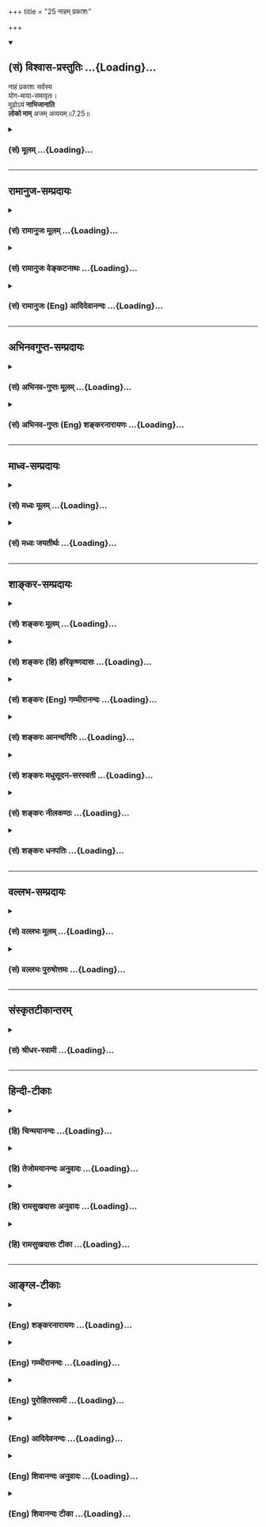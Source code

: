 +++
title = "25 नाहम् प्रकाशः"

+++
<div class="js_include" newlevelforh1="2" title="(सं) विश्वास-प्रस्तुतिः" unfilled url="/purANam_vaiShNavam/mahAbhAratam/06-bhIShma-parva/03-bhagavad-gItA-parva/saMskRtam/vishvAsa-prastutiH/07_jnAna-vijnAna-yogaH/25_nAham_prakAshaH.md">
<details open><summary><h2>(सं) विश्वास-प्रस्तुतिः ...{Loading}...</h2></summary>

नाहं प्रकाशः सर्वस्य  
योग-माया-समावृतः।  
मूढोऽयं **नाभिजानाति**  
**लोको माम्** अजम् अव्ययम्॥7.25॥
</details>
</div>
<div class="js_include collapsed" newlevelforh1="3" title="(सं) मूलम्" unfilled url="/purANam_vaiShNavam/mahAbhAratam/06-bhIShma-parva/03-bhagavad-gItA-parva/saMskRtam/mUlam/07_jnAna-vijnAna-yogaH/25_nAham_prakAshaH.md">
<details><summary><h3>(सं) मूलम् ...{Loading}...</h3></summary>

नाहं प्रकाशः सर्वस्य योगमायासमावृतः।  
मूढोऽयं नाभिजानाति लोको मामजमव्ययम्।।7.25।।
</details>
</div>


_________________
## रामानुज-सम्प्रदायः
<div class="js_include collapsed" newlevelforh1="3" title="(सं) रामानुजः मूलम्" unfilled url="/purANam_vaiShNavam/mahAbhAratam/06-bhIShma-parva/03-bhagavad-gItA-parva/saMskRtam/rAmAnujaH/mUlam/07_jnAna-vijnAna-yogaH/25_nAham_prakAshaH.md">
<details><summary><h3>(सं) रामानुजः मूलम् ...{Loading}...</h3></summary>

।।7.25।। क्षेत्रज्ञासाधारणमनुष्यत्वादिसंस्थानयोगाख्यमायया **समावृतः अहं न
सर्वस्यं प्रकाशः।** मयि मनुष्यत्वादिसंस्थानदर्शनमात्रेण **मूढः अयं लोको
माम्** अतिवाय्विन्द्रकर्माणम् अतिसूर्याग्नितेजसम् उपलभ्यमानम् अपि **अजम्
अव्ययं** निखिलजगदेककारणं सर्वेश्वरं मां सर्वसमाश्रयणीयत्वाय
मनुष्यत्वसंस्थानम् आस्थितं न **अभिजानाति।**

</details>
</div>
<div class="js_include collapsed" newlevelforh1="3" title="(सं) रामानुजः वेङ्कटनाथः" unfilled url="/purANam_vaiShNavam/mahAbhAratam/06-bhIShma-parva/03-bhagavad-gItA-parva/saMskRtam/rAmAnujaH/venkaTanAthaH/07_jnAna-vijnAna-yogaH/25_nAham_prakAshaH.md">
<details><summary><h3>(सं) रामानुजः वेङ्कटनाथः ...{Loading}...</h3></summary>

  
  
।।7.25।। यदि त्वमप्रतिहतसङ्कल्पः साभिसन्धिकं सर्वसमाश्रयणीयत्वायावतीर्णः
तर्हि कथं तत्फलासिद्धिरित्यभिप्रायेण शङ्कतेकुत इति।
मायाशब्दस्तावद्विचित्र(शिष्ट)सृष्टिकरार्थवा चितया प्रागेव प्रपञ्चितः
त्रिगुणात्मिकया मायया समावृतत्वं तु प्रागवस्थावतारावस्थयोः साधारणम्
असाधारणश्चावरणहेतुरत्र सम्भवे वक्तुमुचितः सङ्कल्पादिश्च साधारणः
योगशब्दोऽपि सम्बन्धे प्रचुरप्रयोगत्वात्तदर्थः प्राप्तः तत्सम्बन्धी
चार्थसिद्धः स चात्रौचित्यात्प्रदेशान्तरेषु प्रसिद्धत्वाच्च
मनुष्यादिसंस्थानवेषभाषादिरेव तेनैवेन्द्रजालमायाव्यवच्छेदोऽपि सिद्ध
इत्यभिप्रायेणाहमनुष्यत्वादीति। प्रकाशः परस्वभावेनेति शेषः। तर्हि तवैवायं
दोष इत्यत्रोत्तरंमूढोऽयमित्यादि। अधिगम्यत्वायापादितं मनुष्यत्वादिकं
दुर्मतीनां परित्यागहेतुरभूत् नच पारमेश्वरस्वभावो मायया सर्वस्तिरोहितः
लोकोत्तरकर्मतेजःप्रभृतीनां प्रकाशनात्। किन्त्वयं मन्दो लोको
यत्किञ्चित्साधर्म्याद्धनावृते मयूखमालिनि खद्योतभावमवगच्छतीत्यभिप्रायेणाह
मयीति। मूढः मयि मनुष्यत्वादिभ्रमविशिष्ट इत्यर्थः। माम् इति
तदानीन्तनोपलभ्यमानाकारनिर्देशसामर्थ्यात्प्रदेशान्तरोक्तत्वाच्चअतिवाय्विन्द्रकर्माणमित्याद्युक्तम्।
परावस्थस्याज्ञानं सर्वेषां प्राप्तमेव हि इह तुपरं भावमजानन्तो
ममाव्ययमनुत्तमम् 7।24 इति मनुष्यत्वे परत्वस्याज्ञानमुच्यते तत्र
प्रतिषेध्यस्य ज्ञानस्य प्रसङ्गार्थं लिङ्गोक्तिरियम्।
निरतिशयदीप्तियुक्तत्वमपि जगत्कारणपरमपुरुषासाधारणधर्मतया वेदान्तेषु
निर्णीतम्। अतिवाय्विन्द्रकर्मत्वं च सर्वनियन्तृत्वलिङ्गम्। अजम् इत्यनेन
फलितमाहनिखिलजगदेककारणमिति। अव्ययम् इत्यनेन लब्धमाहसर्वेश्वरमिति। स्वरूपतो
धर्मतश्च निर्विकारत्वं हि तस्याव्ययत्वम् एतेनअजोऽपि सन्नव्ययात्मा
भूतानामीश्वरोऽपि सन् 4।6 इति प्रागुक्तसूचनं वा। अजमव्ययं नाभिजानाति
किन्तु पुरुषान्तरवत्कर्माधीनजन्मानं ज्ञानसङ्कोचादिमन्तं जानातीति शेषः।  
  

</details>
</div>
<div class="js_include collapsed" newlevelforh1="3" title="(सं) रामानुजः (Eng) आदिदेवानन्दः" unfilled url="/purANam_vaiShNavam/mahAbhAratam/06-bhIShma-parva/03-bhagavad-gItA-parva/saMskRtam/rAmAnujaH/english/AdidevAnandaH/07_jnAna-vijnAna-yogaH/25_nAham_prakAshaH.md">
<details><summary><h3>(सं) रामानुजः (Eng) आदिदेवानन्दः ...{Loading}...</h3></summary>

7.25 Concealed by the Maya called Yogamaya, I am associated with a human form and other generic structures which are special to individual selves. Because of this I am not manifest to all. The foolish, by seeing in Me merely the human or the other generic structures, do not know that My powers are greater than those of Vayu and Indra, that My lustre is more brilliant than that of sun and fire, that though visible to all, I am unborn, immutable, the cause of all the worlds, the Lord of all, and that I have assumed a human form, so that all who want can take refuge in Me.

</details>
</div>


_________________
## अभिनवगुप्त-सम्प्रदायः
<div class="js_include collapsed" newlevelforh1="3" title="(सं) अभिनव-गुप्तः मूलम्" unfilled url="/purANam_vaiShNavam/mahAbhAratam/06-bhIShma-parva/03-bhagavad-gItA-parva/saMskRtam/abhinava-guptaH/mUlam/07_jnAna-vijnAna-yogaH/25_nAham_prakAshaH.md">
<details><summary><h3>(सं) अभिनव-गुप्तः मूलम् ...{Loading}...</h3></summary>

।।7.25 7.26।। नाहमिति। वेदाहमिति। सर्वेषां नाहं गोचरतां प्राप्नोमि।

</details>
</div>
<div class="js_include collapsed" newlevelforh1="3" title="(सं) अभिनव-गुप्तः (Eng) शङ्करनारायणः" unfilled url="/purANam_vaiShNavam/mahAbhAratam/06-bhIShma-parva/03-bhagavad-gItA-parva/saMskRtam/abhinava-guptaH/english/shankaranArAyaNaH/07_jnAna-vijnAna-yogaH/25_nAham_prakAshaH.md">
<details><summary><h3>(सं) अभिनव-गुप्तः (Eng) शङ्करनारायणः ...{Loading}...</h3></summary>

7.25 See Comment under 7.26

</details>
</div>


_________________
## माध्व-सम्प्रदायः
<div class="js_include collapsed" newlevelforh1="3" title="(सं) मध्वः मूलम्" unfilled url="/purANam_vaiShNavam/mahAbhAratam/06-bhIShma-parva/03-bhagavad-gItA-parva/saMskRtam/madhvaH/mUlam/07_jnAna-vijnAna-yogaH/25_nAham_prakAshaH.md">
<details><summary><h3>(सं) मध्वः मूलम् ...{Loading}...</h3></summary>

।।7.25।। अज्ञानं च मदिच्छयेत्याह नाहमिति। योगेन सामर्थ्योपायेन मायया च।
मयैव मूढो नाभिजानाति। तथाहि पाद्मे आत्मनः प्रावृतिं चैव लोकचित्तस्य
बन्धनम्। स्वसामर्थ्येन देव्या च कुरुते स महेश्वरः इति च।

</details>
</div>
<div class="js_include collapsed" newlevelforh1="3" title="(सं) मध्वः जयतीर्थः" unfilled url="/purANam_vaiShNavam/mahAbhAratam/06-bhIShma-parva/03-bhagavad-gItA-parva/saMskRtam/madhvaH/jayatIrthaH/07_jnAna-vijnAna-yogaH/25_nAham_prakAshaH.md">
<details><summary><h3>(सं) मध्वः जयतीर्थः ...{Loading}...</h3></summary>

।।7.25।। तथापिनाहं प्रकाशः इति पुनरुक्तिरित्यतस्तात्पर्यमाह **अज्ञानं
चे**ति। येनाज्ञानेन मामन्यथा मन्यन्ते तदज्ञानं च मदिच्छाधीनमेव न
स्वतन्त्रं येन तया निन्दया मम खेदः स्यादिति भावः। योग एव माया इति
व्याख्यानं (शं.) असदिति भावेनाह **योगेने**ति। सामर्थ्यमेवोपायः। युज्यते
येन योगोऽसावुपायः शक्तिरेव च इति वचनाद्योगशब्दस्योभयार्थत्वेन
द्वन्द्वैकवद्भावः किं न स्यात् इति चेत् न मायया चेत्यस्य वैयर्थ्यापत्तेः
तस्या अप्युपायविशेषत्वात्। अत एवोपायार्थत्वं गृहीत्वा सामर्थ्येति
तद्व्याख्यानं कृतम्। इदं तात्पर्यं श्लोके न प्रतीयत इत्यत आह
**मयैवे**ति। उक्तार्थस्थापनाय पुराणसम्मतिमाह **तथे**ति।

</details>
</div>


_________________
## शाङ्कर-सम्प्रदायः
<div class="js_include collapsed" newlevelforh1="3" title="(सं) शङ्करः मूलम्" unfilled url="/purANam_vaiShNavam/mahAbhAratam/06-bhIShma-parva/03-bhagavad-gItA-parva/saMskRtam/shankaraH/mUlam/07_jnAna-vijnAna-yogaH/25_nAham_prakAshaH.md">
<details><summary><h3>(सं) शङ्करः मूलम् ...{Loading}...</h3></summary>

।।7.25।। **न अहं प्रकाशः सर्वस्य** लोकस्य केषांचिदेव मद्भक्तानां प्रकाशः
अहमित्यभिप्रायः। **योगमायासमावृतः** योगः गुणानां युक्तिः घटनं सैव माया
योगमाया तया योगमायया समावृतः संछन्नः इत्यर्थः। अत एव **मूढो लोकः अयं न
अभिजानाति माम् अजम् अव्ययम्**।। यया योगमायया समावृतं मां लोकः नाभिजानाति
नासौ योगमाया मदीया सती मम ईश्वरस्य मायाविनो ज्ञानं प्रतिबध्नाति यथा
अन्यस्यापि मायाविनः मायाज्ञानं तद्वत्।।  
  
यतः एवम् अतः

</details>
</div>
<div class="js_include collapsed" newlevelforh1="3" title="(सं) शङ्करः (हि) हरिकृष्णदासः" unfilled url="/purANam_vaiShNavam/mahAbhAratam/06-bhIShma-parva/03-bhagavad-gItA-parva/saMskRtam/shankaraH/hindI/harikRShNadAsaH/07_jnAna-vijnAna-yogaH/25_nAham_prakAshaH.md">
<details><summary><h3>(सं) शङ्करः (हि) हरिकृष्णदासः ...{Loading}...</h3></summary>

।।7.25।। उनका वह अज्ञान किस कारणसे है सो बतलाते हैं तीनों गुणोंके
मिश्रणका नाम योग है और वही माया है उस योगमायासे आच्छादित हुआ मैं समस्त
प्राणिसमुदायके लिये प्रकट नहीं रहता हूँ अभिप्राय यह कि किन्हींकिन्हीं
भक्तोंके लिये ही मैं प्रकट होता हूँ। इसलिये यह मूढ़ जगत् ( प्राणिसमुदाय
) मुझ जन्मरहित अविनाशी परमात्माको नहीं जानता।

</details>
</div>
<div class="js_include collapsed" newlevelforh1="3" title="(सं) शङ्करः (Eng) गम्भीरानन्दः" unfilled url="/purANam_vaiShNavam/mahAbhAratam/06-bhIShma-parva/03-bhagavad-gItA-parva/saMskRtam/shankaraH/english/gambhIrAnandaH/07_jnAna-vijnAna-yogaH/25_nAham_prakAshaH.md">
<details><summary><h3>(सं) शङ्करः (Eng) गम्भीरानन्दः ...{Loading}...</h3></summary>

7.25 Yoga-maya-samavrtah, being enveloped by yoga-maya-Yoga means the
combination, the coming together, of the (three) gunas; that
(combination) is itself maya, yoga-maya; being enveloped, i.e. veiled,
by that yoga-maya; aham, I; na prakasah, do not become manifest;
sarvasya, to all, to the world. The idea is that I become manifest only
to some devotees of Mine. For this very reason, ayam, this; mudhah,
deluded; lokah, world; na abhijanati, does not know; mam, Me; who am
ajam, birthless; and avyayam, undecaying. \[In verse 13 the reason for
the non-realization of the supreme, unalified Brahman was stated. The
present verse states the reason for the non-realization of the alified
Brahman.\] 'That yoga-maya, because of My being covered by which the
world does not know Me- that yoga-maya, since it belongs to Me, does not
obstruct the knowlege of Me who am God, the possessor of maya, just as
the magic of any other magician does not cover his knowledge.' Since
this is so, therefore-

</details>
</div>
<div class="js_include collapsed" newlevelforh1="3" title="(सं) शङ्करः आनन्दगिरिः" unfilled url="/purANam_vaiShNavam/mahAbhAratam/06-bhIShma-parva/03-bhagavad-gItA-parva/saMskRtam/shankaraH/AnandagiriH/07_jnAna-vijnAna-yogaH/25_nAham_prakAshaH.md">
<details><summary><h3>(सं) शङ्करः आनन्दगिरिः ...{Loading}...</h3></summary>

।।7.25।। अविवेकरूपमज्ञानं भगवन्निष्ठाप्रतिबन्धकमुक्तं तस्मिन्नपि निमित्तं
प्रश्नपूर्वकमनाद्यज्ञानमुपन्यस्यति **तदीयमज्ञानमित्यादिना।**
त्रिभिर्गुणमयैरित्यनौपाधिकरूपस्याप्रतिपत्तौ कारणमुक्तमत्र तु
सोपाधिकस्यापीति विशेषं गृहीत्वा व्याचष्टे **नाहमिति।** तर्हि
भगवद्भक्तिरनुपयुक्तेत्याशङ्क्याह **केषांचिदिति।** सर्वस्य लोकस्य न
प्रकाशोऽहमित्यत्र हेतुमाह **योगेति।**
अनाद्यनिर्वाच्याज्ञानाच्छन्नत्वादेव मद्विषये लोकस्य मौढ्यं ततश्च
मदीयस्वरूपविवेकाभावान्मन्निष्ठत्वराहित्यमित्याह **अतएवेति।**

</details>
</div>
<div class="js_include collapsed" newlevelforh1="3" title="(सं) शङ्करः मधुसूदन-सरस्वती" unfilled url="/purANam_vaiShNavam/mahAbhAratam/06-bhIShma-parva/03-bhagavad-gItA-parva/saMskRtam/shankaraH/madhusUdana-sarasvatI/07_jnAna-vijnAna-yogaH/25_nAham_prakAshaH.md">
<details><summary><h3>(सं) शङ्करः मधुसूदन-सरस्वती ...{Loading}...</h3></summary>

।।7.25।। ननु जन्मकालेऽपि सर्वयोगिध्येयं श्रीवैकुण्ठस्थमैश्वरमेव
रूपमाविर्भावितवति संप्रति च
श्रीवत्सकौस्तुभवनमालाकिरीटकुण्डलादिदिव्योपकरणशालिनि
कम्बुकमलकौमोदकीचक्रवरधारिचतुर्भुजे श्रीमद्वैनतेयवाहने
निखिलसुरलोकसंपादितराजराजेश्वराभिषेकादिमहावैभवे सर्वसुरासुरजेतरि
विविधदिव्यलीलाविलासशीले सर्वावतारशिरोमणौ साक्षाद्वैकुण्ठनायके
निखिललोकदुःखनिस्ताराय भुवमवतीर्णे
विरिञ्चिप्रपञ्चासंभविनिरतिशयसौन्दर्यसारसर्वस्वमूर्तौ
बाललीलाविमोहितविधातरि तरणिकिरणोज्ज्वलव्यपीताम्बरे निरुपमश्यामसुन्दरे
करदीकृतपारिजातार्थपराजितपुरन्दरे बाणयुद्धविजितशशाङ्कशेखरे
समस्तसुरासुरविजयिनरकप्रभृतिमहादैतेयप्रकरप्राणपर्यन्तसर्वस्वहारिणि
श्रीदामादिपरमरङ्कमहावैभवकारिणि षोडशसहस्रदिव्यरूपधारिण्यपरिमेयगुणगरिमणि
महामहिमनिनारदमार्क्रण्डेयादिमहामुनिगणस्तुते त्वयि कथमविवेकिनोऽपि
मनुष्यबुद्धिर्जीवबुद्धिर्वेत्यर्जुनाशङ्कामपनिनीषुराह भगवान् अहं सर्वस्य
लोकस्य न प्रकाशः स्वेन रूपेण प्रकटो न भवामि किंतु केषांचिन्मद्भक्तानामेव
प्रकटो भवामीत्यभिप्रायः। कथं सर्वस्य लोकस्य न प्रकट इत्यत्र हेतुमाह
योगमायासमावृतः योगो मम संकल्पस्तद्वशवर्तिनी माया योगमाया तयाऽयमभक्तो जनो
मां स्वरूपेण न जानात्वितिसंकल्पानुविधायिन्या मायया सम्यगावृतः। सत्यपि
ज्ञानकारणे ज्ञानविषयत्वायोग्यः कृतः। अतो यदुक्तं परं भावमजानन्त इति तत्र
मम संकल्प एव कारणमित्युक्तं भवति। अतो मम मायया मूढ आवृतज्ञानः सन्नयं
चतुर्विधभक्तविलक्षणो लोकः सत्यपि ज्ञानकारणे मामजमव्ययमनाद्यनन्तं
परमेश्वरं नाभिजानाति किंतु विपरीतदृष्ट्या मनुष्यमेव कंचिन्मन्यत
इत्यर्थः। विद्यमानं वस्तुस्वरूपमावृणोत्यविद्यमानं च किंचिद्दर्शयतीति
लौकिकमायायामपि प्रसिद्धमेतत्।

</details>
</div>
<div class="js_include collapsed" newlevelforh1="3" title="(सं) शङ्करः नीलकण्ठः" unfilled url="/purANam_vaiShNavam/mahAbhAratam/06-bhIShma-parva/03-bhagavad-gItA-parva/saMskRtam/shankaraH/nIlakaNThaH/07_jnAna-vijnAna-yogaH/25_nAham_prakAshaH.md">
<details><summary><h3>(सं) शङ्करः नीलकण्ठः ...{Loading}...</h3></summary>

।।7.25।। कुतस्त्वद्विषयमज्ञानं लोकस्येत्यत आह **नाहमिति।** हे योग योगिन्।
अर्शआद्यच्प्रत्ययान्तोऽयं योगशब्दः। अहं तत्पदार्थः सर्वस्य
योगिनस्त्वंपदार्थमात्राभिज्ञस्य न प्रकाशोऽस्मि। तत्र हेतुः मायासमावृत
इति। भाष्ये तु योगो युक्तिर्गुणानां घटनं सैव योगमाया चित्तसमाधिर्वा योगो
भगवतस्तत्कृता मायेति। भगवत्संकल्पवशवर्तिनी मायेत्यर्थः। उत्तरार्धः
स्पष्टार्थः।

</details>
</div>
<div class="js_include collapsed" newlevelforh1="3" title="(सं) शङ्करः धनपतिः" unfilled url="/purANam_vaiShNavam/mahAbhAratam/06-bhIShma-parva/03-bhagavad-gItA-parva/saMskRtam/shankaraH/dhanapatiH/07_jnAna-vijnAna-yogaH/25_nAham_prakAshaH.md">
<details><summary><h3>(सं) शङ्करः धनपतिः ...{Loading}...</h3></summary>

।।7.25।। स्वाज्ञाने निमित्तमाह नेति। अहं परमेश्वरः सर्वस्य लोकस्य
परमेश्वरेण रुपेण प्रकटो न भवामि। किंतु केषांचित्स्वभक्तानां सैव माया
तया। यद्वा योगो भगवतश्चित्तसमाधिस्तत्कृता माया। भगवत्संकल्पवशवर्तिनीति
यावत्। उभयथाप्यनाद्यनिर्वाच्यमज्ञानं तया योगमायया समावृतः संच्छन्नः।
आच्छादित इति यावत्। हे योग योगिन्। अर्शआद्यच्प्रत्ययान्तोऽयं योगशब्दः।
अहं तत्पदार्थः सर्वस्य योगिनस्त्वंपदार्थमात्राभिज्ञस्य न प्रकाशोऽस्मि।
तत्र हेतुः मायया समावृत इत्यन्येषां पक्षस्तु
अगतिकगत्याश्रयणात्मिकयाऽरूच्या ग्रस्तः अतोऽनाद्यनिर्वाच्याज्ञानेन मूढो
मोहं गतोऽयं लोको मद्विमुखः मामजमव्ययं नाभिजानाति।

</details>
</div>


_________________
## वल्लभ-सम्प्रदायः
<div class="js_include collapsed" newlevelforh1="3" title="(सं) वल्लभः मूलम्" unfilled url="/purANam_vaiShNavam/mahAbhAratam/06-bhIShma-parva/03-bhagavad-gItA-parva/saMskRtam/vallabhaH/mUlam/07_jnAna-vijnAna-yogaH/25_nAham_prakAshaH.md">
<details><summary><h3>(सं) वल्लभः मूलम् ...{Loading}...</h3></summary>

।।7.25।। कुत एवं न प्रकाशस इत्यत्राह नाहमिति। नाहं प्रकाशः सर्वस्य
संसृतस्य किन्तु स्वभक्तानामेव यतोऽहं योगमायासमावृतः
अंशांशिभावावस्थित्यादिसर्वभवनरूपा योगशक्तिरेवान्येषां व्यामोहिका माया
तयासम्यगासमन्ताद्वृतः। वृञ् वरणे इतिधातोः लोको वा योगमायासमावृतो न
जानाति।

</details>
</div>
<div class="js_include collapsed" newlevelforh1="3" title="(सं) वल्लभः पुरुषोत्तमः" unfilled url="/purANam_vaiShNavam/mahAbhAratam/06-bhIShma-parva/03-bhagavad-gItA-parva/saMskRtam/vallabhaH/puruShottamaH/07_jnAna-vijnAna-yogaH/25_nAham_prakAshaH.md">
<details><summary><h3>(सं) वल्लभः पुरुषोत्तमः ...{Loading}...</h3></summary>

  
  
।।7.25।। ननु मनुष्या विवेकादिसहिताः कथं न त्वां जानन्ति इत्यत आह नाहमिति।
अहं सर्वस्य साधारणस्य प्रकाशः प्रकटो न भवामि किन्तु कस्यचिद्भक्तस्यैव।
तत्र हेतुमाह योगमायासमावृत इति। योगार्थमेव या माया अन्तरङ्गा दासीभूता
शक्तिस्तया आवृतो रसार्थमाच्छन्नः। अतो मूढो भक्त्यालोचनादिज्ञानशून्योऽयं
**परिदृश्यमानो** मां पश्यन्नपि स्वरूपज्ञानरहितो लोको
बहिर्दृष्टिर्मामजं जन्मरहितं लीलया प्रकटमव्ययं नित्यं नाभिजानाति अभितः
सर्वभावेन न जानाति।  
  

</details>
</div>


_________________
## संस्कृतटीकान्तरम्
<div class="js_include collapsed" newlevelforh1="3" title="(सं) श्रीधर-स्वामी" unfilled url="/purANam_vaiShNavam/mahAbhAratam/06-bhIShma-parva/03-bhagavad-gItA-parva/saMskRtam/shrIdhara-svAmI/07_jnAna-vijnAna-yogaH/25_nAham_prakAshaH.md">
<details><summary><h3>(सं) श्रीधर-स्वामी ...{Loading}...</h3></summary>

।।7.25।। तेषां स्वाज्ञाने हेतुमाह **नाहमिति।** सर्वस्य लोकस्य नाहं
प्रकाशः प्रकटो न भवामि किंतु मद्भक्तानामेव। यतो योगमायया समावृतः। योगो
युक्तिः मदीयः कोऽप्यचिन्त्यप्रज्ञाविलासः स एव माया अघटमानघटनाचातुर्यं
अनया संच्छन्नः अतएव मत्स्वरूपज्ञाने मूढः सन्नयं लोकः अजमव्ययं च मां न
जानाति।

</details>
</div>


_________________
## हिन्दी-टीकाः
<div class="js_include collapsed" newlevelforh1="3" title="(हि) चिन्मयानन्दः" unfilled url="/purANam_vaiShNavam/mahAbhAratam/06-bhIShma-parva/03-bhagavad-gItA-parva/hindI/chinmayAnandaH/07_jnAna-vijnAna-yogaH/25_nAham_prakAshaH.md">
<details><summary><h3>(हि) चिन्मयानन्दः ...{Loading}...</h3></summary>

।।7.25।। यदि समस्त जगत् के अधिष्ठान के रूप में कोई दिव्य तत्त्व विद्यमान
है तो फिर क्या कारण है कि सब लोगों के द्वारा सर्वत्र सदा वह अनुभव नहीं
किया जाता क्यों हम परिच्छिन्न जीव के समान व्यवहार करते हैं और अपने अनन्त
स्वरूप को पहचान नहीं पाते संक्षेप में मुझमें और मेरे स्वरूप के मध्य कौन
सा आवरण पड़ा हुआ है जब जिज्ञासु साधकगण वेदान्त प्रतिपादित सिद्धांतों का
अध्ययन करते हैं तो स्वाभाविक ही उनके मन में इस प्रकार के प्रश्न उठते
हैं। भगवान् कहते हैं यह मोहित जगत् मुझ अजन्मा अविनाशी को नहीं जानता है
क्योंकि उनके लिए मैं त्रिगुणात्मिका योगमाया से आच्छादित रहता हूँ। जब
वेदान्त के प्रारम्भिक विद्यार्थी माया को एक बाह्य वस्तु के रूप में समझने
का प्रयत्न करते हैं तब उसे समझने में अत्यन्त कठिनाई होती है। परन्तु जब
वे अध्यात्म दृष्टि से विचार करते हैं अर्थात् अपने ही अन्तकरण में माया
किस प्रकार कार्य करती है ऐसा विचार करते हैं तो माया का सिद्धांत स्पष्ट
हो जाता है। माया प्रिज्म (आयत) के समान ऐसी उपाधि है जिसके माध्यम से
अवर्ण अद्वैत स्वरूप तत्त्व जब व्यक्त होता है तब सप्तरंगी प्रकाश के समान
वह नानाविधि सृष्टि के रूप में प्रतीत होता है। व्यष्टि (एक व्यक्ति) में
कार्य कर रही माया को ही अविद्या कहते हैं। ऋषियों ने इस अविद्या का जो कि
जीव के सब दुखों का कारण है सूक्ष्म अध्ययन किया और यह उद्घाटित किया कि यह
तीन गुणों से युक्त है जो मनुष्य को प्रभावित करते हैं। ये तीन गुण हैं
सत्त्व रज और तम जो एक आयत का (प्रिज्म) का सा काम करते हैं और जिनके
माध्यम से हमें इस बहुविधि सृष्टि का अनुभव होता है। रजोगुण का कार्य है
विक्षेप और तमोगुण का कार्य बुद्धि पर पड़ा आवरण है। त्रिगुणों के विकारों
से मोहित और भ्रान्त पुरुष को आत्मा का साक्षात् ज्ञान नहीं होता। उस
आत्मज्ञान के लिए गुरु के उपदेश तथा स्वयं की साधना की आवश्यकता होती है।
किसी ग्रामीण अनपढ़ व्यक्ति के लिए बल्ब में विद्युत का अभाव प्रतीत होता
है क्योंकि वह अव्यक्त होती है। उसके प्रवाह को प्रत्यक्ष अनुभव करने के
लिए सैद्धांतिक ज्ञान तथा प्रत्यक्ष प्रयोग की अपेक्षा होती है। एक बार
विद्युत शक्ति के गुणधर्म का ज्ञान हो जाने पर यदि वह मनुष्य उसी बल्ब में
प्रकाश देखे तो उसे अव्यक्त विद्युत का ज्ञान तत्काल हो जाता है इसी प्रकार
आत्मसंयम श्रवण मनन और निदिध्यासन के द्वारा जब साधक का क्षुब्ध मन
प्रशान्त हो जाता है तब आवरण के अभाव में वह मुझ अजन्मा अविनाशी स्वरूप को
पहचान लेता है। अज्ञानी जीव विषयउपभोगों में नित्य सुख की खोज तभी तक करता
है जब तक आवरण और विक्षेप की निवृत्ति नहीं हो जाती। कामाग्नि में सुलगते
निराशा में जकड़े असन्तोष से कुचले और आत्मनाश के भय से व्याकुल उन्मत्त और
संत्तप्त मनों में समता और एकाग्रता कदापि नहीं हो सकती कि वे क्षणभर के
लिए भी आत्मा का शुद्ध स्वरूप अनुभव कर सकें। योगमाया से मोहित यह जगत् मुझ
अव्यय स्वरूप को नहीं जानता। मानो नाम और रूप की इस सृष्टि ने आत्मा को
आवृत्त कर दिया है। यह आवरण उसी प्रकार का है जैसे प्रेत स्तम्भ को
मृगमरीचिका रेत को और तरंगे समुद्र को आच्छादित कर देती हैं जीवन की अज्ञान
दशा के विपरीत श्रीकृष्ण अपने स्वरूप को बताते हुए कहते हैं

</details>
</div>
<div class="js_include collapsed" newlevelforh1="3" title="(हि) तेजोमयानन्दः अनुवादः" unfilled url="/purANam_vaiShNavam/mahAbhAratam/06-bhIShma-parva/03-bhagavad-gItA-parva/hindI/tejomayAnandaH/anuvAdaH/07_jnAna-vijnAna-yogaH/25_nAham_prakAshaH.md">
<details><summary><h3>(हि) तेजोमयानन्दः अनुवादः ...{Loading}...</h3></summary>

।।7.25।। अपनी योगमाया से आवृत्त मैं सबको प्रत्यक्ष नहीं होता हूँ। यह
मोहित लोक (मनुष्य) मुझ जन्मरहित, अविनाशी को नहीं जानता है।।

</details>
</div>
<div class="js_include collapsed" newlevelforh1="3" title="(हि) रामसुखदासः अनुवादः" unfilled url="/purANam_vaiShNavam/mahAbhAratam/06-bhIShma-parva/03-bhagavad-gItA-parva/hindI/rAmasukhadAsaH/anuvAdaH/07_jnAna-vijnAna-yogaH/25_nAham_prakAshaH.md">
<details><summary><h3>(हि) रामसुखदासः अनुवादः ...{Loading}...</h3></summary>

।।7.25।। जो मूढ़ मनुष्य मेरेको अज और अविनाशी ठीक तरहसे नहीं जानते
(मानते), उन सबके सामने योगमायासे अच्छी तरहसे आवृत हुआ मैं प्रकट नहीं
होता।

</details>
</div>
<div class="js_include collapsed" newlevelforh1="3" title="(हि) रामसुखदासः टीका" unfilled url="/purANam_vaiShNavam/mahAbhAratam/06-bhIShma-parva/03-bhagavad-gItA-parva/hindI/rAmasukhadAsaH/TIkA/07_jnAna-vijnAna-yogaH/25_nAham_prakAshaH.md">
<details><summary><h3>(हि) रामसुखदासः टीका ...{Loading}...</h3></summary>

।।7.25।।***व्याख्या--*'मूढोऽयं नाभिजानाति लोको मामजमव्ययम्--**मैं अज और
अविनाशी हूँ अर्थात् जन्ममरणसे रहित हूँ। ऐसा होनेपर भी मैं प्रकट और
अन्तर्धान होनेकी लीला करता हूँ अर्थात् जब मैं अवतार लेता हूँ, तब अज
(अजन्मा) रहता हुआ ही अवतार लेता हूँ और अव्ययात्मा रहता हुआ ही अन्तर्धान
हो जाता हूँ। जैसे सूर्य भगवान् उदय होते हैं तो हमारे सामने आ जाते हैं और
अस्त होते हैं तो हमारे नेत्रोंसे ओझल हो जाते हैं, छिप जाते हैं, ऐसे ही
मैं केवल प्रकट और अन्तर्धान होनेकी लीला करता हूँ। जो मेरेको इस प्रकार
जन्म-मरणसे रहित मानते हैं, वे तो असम्मूढ़ हैं (गीता 10। 3 15। 19)।
परन्तु जो मेरेको साधारण प्राणियोंकी तरह जन्मनेमरनेवाला मानते हैं, वे
मूढ़ हैं (गीता 9। 11)। भगवान्को अज, अविनाशी न माननेमें कारण है कि इस
मनुष्यका भगवान्के साथ जो स्वतः अपनापन है, उसको भूलकर इसने शरीरको अपना
मान लिया कि 'यह शरीर ही मैं हूँ और यह शरीर मेरा है। ' इसलिये उसके सामने
परदा आ गया, जिससे वह भगवान्को भी अपने समान ही जन्मने-मरनेवाला मानने
लगा। मूढ़ मनुष्य मेरेको अज और अविनाशी नहीं जानते। उनके न जाननेमें दो कारण
हैं--एक तो मेरा योगमायासे छिपा रहना और एक उनकी मूढ़ता। जैसे, किसी शहरमें
किसीका एक घर है और वह अपने घरमें बंद है तथा शहरके सब-के-सब घर शहरकी
चहारदीवारी (परकोटे) में बंद हैं। अगर वह मनुष्य बाहर निकलना चाहे तो अपने
घरसे निकल सकता है, पर शहरकी चहारदीवारीसे निकलना उसके हाथकी बात नहीं है।
हाँ, यदि उस शहरका राजा चाहे तो वह चहारदीवारीका दरवाजा भी खोल सकता है और
उसके घरका दरवाजा भी खोल सकता है। अगर वह मनुष्य अपने घरका दरवाजा नहीं खोल
सकता तो राजा उस दरवाजेको तोड़ भी सकता है। ऐसे ही यह प्राणी अपनी मूढ़ताको
दूर करके अपने नित्य स्वरूपको जान सकता है। परन्तु सर्वथा भगवत्तत्त्वका
बोध तो भगवान्की कृपासे ही हो सकता है। भगवान् जिसको जनाना चाहें, वही उनको
जान सकता है--**'सोइ जानइ जेहि देहु जनाई'** (मानस 2। 127। 2)। अगर मनुष्य
सर्वथा भगवान्के शरण हो जाय तो भगवान् उसके अज्ञानको भी दूर कर देते हैं और
अपनी मायाको भी दूर कर देते हैं।

</details>
</div>


_________________
## आङ्ग्ल-टीकाः
<div class="js_include collapsed" newlevelforh1="3" title="(Eng) शङ्करनारायणः" unfilled url="/purANam_vaiShNavam/mahAbhAratam/06-bhIShma-parva/03-bhagavad-gItA-parva/english/shankaranArAyaNaH/07_jnAna-vijnAna-yogaH/25_nAham_prakAshaH.md">
<details><summary><h3>(Eng) शङ्करनारायणः ...{Loading}...</h3></summary>

7.25. Being surrounded by the trick-of-yoga-Illusion, I am not clear to all; \[and hence\] this deluded world \[of perceivers\] does not recognise Me, the unborn and the undying.

</details>
</div>
<div class="js_include collapsed" newlevelforh1="3" title="(Eng) गम्भीरानन्दः" unfilled url="/purANam_vaiShNavam/mahAbhAratam/06-bhIShma-parva/03-bhagavad-gItA-parva/english/gambhIrAnandaH/07_jnAna-vijnAna-yogaH/25_nAham_prakAshaH.md">
<details><summary><h3>(Eng) गम्भीरानन्दः ...{Loading}...</h3></summary>

7.25 Being enveloped by yoga-maya, I do not become manifest to all. This deluded world does not know Me who am birthless and undecaying.

</details>
</div>
<div class="js_include collapsed" newlevelforh1="3" title="(Eng) पुरोहितस्वामी" unfilled url="/purANam_vaiShNavam/mahAbhAratam/06-bhIShma-parva/03-bhagavad-gItA-parva/english/purohitasvAmI/07_jnAna-vijnAna-yogaH/25_nAham_prakAshaH.md">
<details><summary><h3>(Eng) पुरोहितस्वामी ...{Loading}...</h3></summary>

7.25 I am not visible to all, for I am enveloped by the illusion of Phenomenon. This deluded world does not know Me as the Unborn and the Imperishable.

</details>
</div>
<div class="js_include collapsed" newlevelforh1="3" title="(Eng) आदिदेवनन्दः" unfilled url="/purANam_vaiShNavam/mahAbhAratam/06-bhIShma-parva/03-bhagavad-gItA-parva/english/AdidevanandaH/07_jnAna-vijnAna-yogaH/25_nAham_prakAshaH.md">
<details><summary><h3>(Eng) आदिदेवनन्दः ...{Loading}...</h3></summary>

7.25 Veiled by My Maya, I am not manifest to all. This deluded world does not recognize Me as the unborn and immutable.

</details>
</div>
<div class="js_include collapsed" newlevelforh1="3" title="(Eng) शिवानन्दः अनुवादः" unfilled url="/purANam_vaiShNavam/mahAbhAratam/06-bhIShma-parva/03-bhagavad-gItA-parva/english/shivAnandaH/anuvAdaH/07_jnAna-vijnAna-yogaH/25_nAham_prakAshaH.md">
<details><summary><h3>(Eng) शिवानन्दः अनुवादः ...{Loading}...</h3></summary>

7.25 I am not manifest to all (as I am) veiled by the Yoga-Maya. This deluded world does not know Me, the unborn and imperishable.

</details>
</div>
<div class="js_include collapsed" newlevelforh1="3" title="(Eng) शिवानन्दः टीका" unfilled url="/purANam_vaiShNavam/mahAbhAratam/06-bhIShma-parva/03-bhagavad-gItA-parva/english/shivAnandaH/TIkA/07_jnAna-vijnAna-yogaH/25_nAham_prakAshaH.md">
<details><summary><h3>(Eng) शिवानन्दः टीका ...{Loading}...</h3></summary>

7.25 न not; अहम् I; प्रकाशः manifest; सर्वस्य of all; योगमायासमावृतः
veiled by YogaMaya; मूढः deluded; अयम् this; न not; अभिजानाति knows;
लोकः world; माम् Me; अजम् unborn; अव्ययम् imperishable.Commentary I am not manifest to all the people; but I am certainly manifest to the chosen few who are My devotees; who have taken sole refuge in Me alone.
I am not visible to those who are deluded by the three Gunas and the pairs of opposites; and who are screened off by this universe which is a manifestation of the alities of Nature; My YogaMaya or My creative illusion. This veils the understanding of the worldlyminded people. So they are not able to behold the Lord Who keeps Maya under His perfect control.YogaMaya is the union of the three alities of Nature. The illusion or veil spread thery is called YogaMaya. The worldly people are deluded by the illusion born of the union of the three alities.
Therefore; they are not able to know the Lord Who is unborn and immutable.This YogaMaya is under the perfect control of the Lord. Isvara is the wielder of Maya. Therefore it cannot obscure His own knowledge;
just as the illusion created by the juggler cannot obstruct his,own knowledge or deceive him. The illusion which binds the worldly people cannot in the least affect the Lord Who has kep Maya under his perfect subjugation. (Cf.VII.13IX.5X.7XI.8)

</details>
</div>
